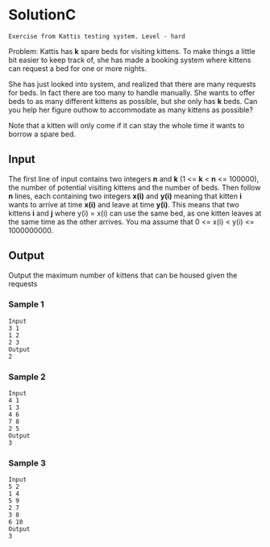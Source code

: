# SolutionC
```
Exercise from Kattis testing system. Level - hard
```

Problem:
Kattis has **k** spare beds for visiting kittens. To make things a little bit easier to keep track of, she has made a 
booking system where kittens can request a bed for one or more nights.

She has just looked into system, and realized that there are many requests for beds. In fact there are too many 
to handle manually. She wants to offer beds to as many different kittens as possible, but she only has **k** beds. Can
you help her figure outhow to accommodate as many kittens as possible?

Note that a kitten will only come if it can stay the whole time it wants to borrow a spare bed.

## Input
The first line of input contains two integers **n** and **k** (1 <= **k** < **n** <= 100000), the number of potential 
visiting kittens and the number of beds. Then follow **n** lines, each containing two integers **x(i)** and **y(i)** meaning that 
kitten **i** wants to arrive at time **x(i)** and leave at time **y(i)**. This means that two kittens **i** and **j** where 
y(i) = x(i) can use the same bed, as one kitten leaves at the same time as the other arrives. You ma assume
that 0 <= x(i) < y(i) <= 1000000000.
## Output
Output the maximum number of kittens that can be housed given the requests

### Sample 1 
```
Input
3 1  
1 2  
2 3
Output
2
```
### Sample 2
```
Input
4 1  
1 3  
4 6  
7 8  
2 5  
Output
3
```
### Sample 3
```
Input
5 2  
1 4  
5 9  
2 7  
3 8  
6 10  
Output
3
```
